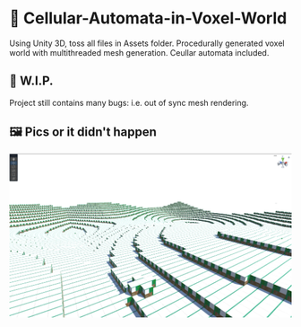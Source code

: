 # 🧱 Cellular-Automata-in-Voxel-World

Using Unity 3D, toss all files in Assets folder.  Procedurally generated voxel world with multithreaded mesh generation.  Ceullar automata included.

## 🔧 W.I.P.
Project still contains many bugs: i.e. out of sync mesh rendering.

## 🖼️ Pics or it didn't happen
![img](md/celluar-automata.webp)
